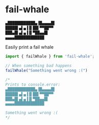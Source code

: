 # fail-whale
```bash
▄████████████▄▐█▄▄▄▄█▌
█████▌▄▌▄▐▐▌██▌▀▀██▀▀
███▄█▌▄▌▄▐▐▌▀██▄▄█▌
▄▄▄▄█████████████
```

Easily print a fail whale

```javascript
import { failWhale } from 'fail-whale';

// When something bad happens
failWhale("Something went wrong :(")

/* 
Prints to console.error:
▄████████████▄▐█▄▄▄▄█▌
█████▌▄▌▄▐▐▌██▌▀▀██▀▀
███▄█▌▄▌▄▐▐▌▀██▄▄█▌
▄▄▄▄█████████████

Something went wrong :(
*/
```